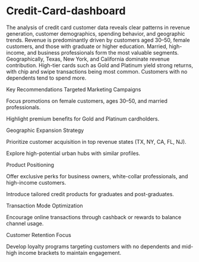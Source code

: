 # Credit-Card-dashboard
The analysis of credit card customer data reveals clear patterns in revenue generation, customer demographics, spending behavior, and geographic trends. Revenue is predominantly driven by customers aged 30–50, female customers, and those with graduate or higher education. Married, high-income, and business professionals form the most valuable segments. Geographically, Texas, New York, and California dominate revenue contribution. High-tier cards such as Gold and Platinum yield strong returns, with chip and swipe transactions being most common. Customers with no dependents tend to spend more.

Key Recommendations
Targeted Marketing Campaigns

Focus promotions on female customers, ages 30–50, and married professionals.

Highlight premium benefits for Gold and Platinum cardholders.

Geographic Expansion Strategy

Prioritize customer acquisition in top revenue states (TX, NY, CA, FL, NJ).

Explore high-potential urban hubs with similar profiles.

Product Positioning

Offer exclusive perks for business owners, white-collar professionals, and high-income customers.

Introduce tailored credit products for graduates and post-graduates.

Transaction Mode Optimization

Encourage online transactions through cashback or rewards to balance channel usage.

Customer Retention Focus

Develop loyalty programs targeting customers with no dependents and mid-high income brackets to maintain engagement.
